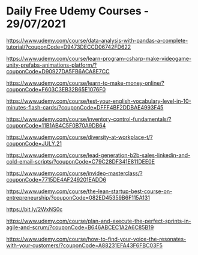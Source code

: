 # Daily Free Udemy Courses - 29/07/2021

https://www.udemy.com/course/data-analysis-with-pandas-a-complete-tutorial/?couponCode=D9473DECCD06742FD622
https://www.udemy.com/course/learn-program-csharp-make-videogame-unity-prefabs-animations-platform/?couponCode=D90927DA5FB6ACA8E7CC
https://www.udemy.com/course/learn-to-make-money-online/?couponCode=F603C3EB32B65E1076F0
https://www.udemy.com/course/test-your-english-vocabulary-level-in-10-minutes-flash-cards/?couponCode=DFFF4BF2DDBAE4993F45
https://www.udemy.com/course/inventory-control-fundamentals/?couponCode=11B1AB4C5F0B70A9DB64
https://www.udemy.com/course/diversity-at-workplace-t/?couponCode=JULY.21
https://www.udemy.com/course/lead-generation-b2b-sales-linkedin-and-cold-email-scripts/?couponCode=C79C28DF341E811DEE0E
https://www.udemy.com/course/invideo-masterclass/?couponCode=7715DE4AF249201EADD6
https://www.udemy.com/course/the-lean-startup-best-course-on-entrepreneurship/?couponCode=082ED45359B6F115A131
https://bit.ly/2WxNS0c
https://www.udemy.com/course/plan-and-execute-the-perfect-sprints-in-agile-and-scrum/?couponCode=B646ABCEC1A2A6C85B19
https://www.udemy.com/course/how-to-find-your-voice-the-resonates-with-your-customers/?couponCode=A88231EFA43F6FBC03F5
